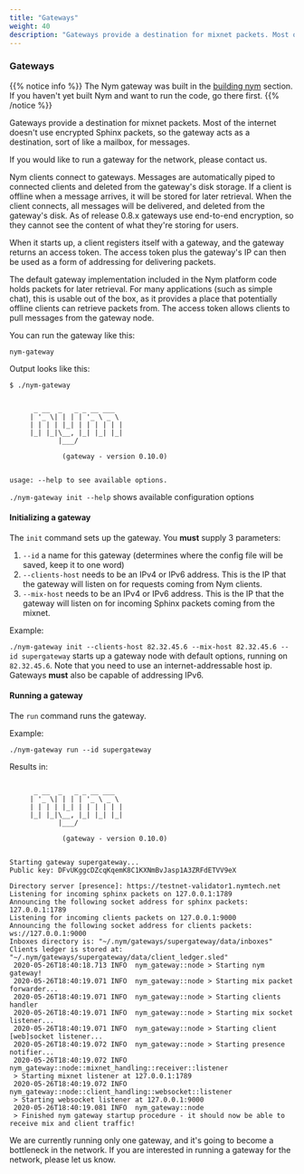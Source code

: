 ```yaml
---
title: "Gateways"
weight: 40
description: "Gateways provide a destination for mixnet packets. Most of the internet doesn't use encrypted Sphinx packets, so the gateway acts as a destination for Sphinx traffic."
---
```


### Gateways

{{% notice info %}}
The Nym gateway was built in the [building nym](/docs/run-nym-nodes/build-nym/) section. If you haven't yet built Nym and want to run the code, go there first.
{{% /notice %}}

Gateways provide a destination for mixnet packets. Most of the internet doesn't use encrypted Sphinx packets, so the gateway acts as a destination, sort of like a mailbox, for messages.

If you would like to run a gateway for the network, please contact us.

Nym clients connect to gateways. Messages are automatically piped to connected clients and deleted from the gateway's disk storage. If a client is offline when a message arrives, it will be stored for later retrieval. When the client connects, all messages will be delivered, and deleted from the gateway's disk. As of release 0.8.x gateways use end-to-end encryption, so they cannot see the content of what they're storing for users.

When it starts up, a client registers itself with a gateway, and the gateway returns an access token. The access token plus the gateway's IP can then be used as a form of addressing for delivering packets.

The default gateway implementation included in the Nym platform code holds packets for later retrieval. For many applications (such as simple chat), this is usable out of the box, as it provides a place that potentially offline clients can retrieve packets from. The access token allows clients to pull messages from the gateway node.

You can run the gateway like this:

`nym-gateway`

Output looks like this:

```shell
$ ./nym-gateway


      _ __  _   _ _ __ ___
     | '_ \| | | | '_ \ _ \
     | | | | |_| | | | | | |
     |_| |_|\__, |_| |_| |_|
            |___/

             (gateway - version 0.10.0)

    
usage: --help to see available options.
```

`./nym-gateway init --help` shows available configuration options

#### Initializing a gateway

The `init` command sets up the gateway. You **must** supply 3 parameters:

1. `--id` a name for this gateway (determines where the config file will be saved, keep it to one word)
2. `--clients-host` needs to be an IPv4 or IPv6 address. This is the IP that the gateway will listen on for requests coming from Nym clients.
3. `--mix-host` needs to be an IPv4 or IPv6 address. This is the IP that the gateway will listen on for incoming Sphinx packets coming from the mixnet.

Example:

`./nym-gateway init --clients-host 82.32.45.6 --mix-host 82.32.45.6 --id supergateway` starts up a gateway node with default options, running on `82.32.45.6`. Note that you need to use an internet-addressable host ip. Gateways **must** also be capable of addressing IPv6. 


#### Running a gateway

The `run` command runs the gateway.

Example:

`./nym-gateway run --id supergateway`

Results in: 


```

      _ __  _   _ _ __ ___
     | '_ \| | | | '_ \ _ \
     | | | | |_| | | | | | |
     |_| |_|\__, |_| |_| |_|
            |___/

             (gateway - version 0.10.0)

    
Starting gateway supergateway...
Public key: DFvUKggcDZcqKqemK8C1KXNmBvJasp1A3ZRFdETVV9eX

Directory server [presence]: https://testnet-validator1.nymtech.net
Listening for incoming sphinx packets on 127.0.0.1:1789
Announcing the following socket address for sphinx packets: 127.0.0.1:1789
Listening for incoming clients packets on 127.0.0.1:9000
Announcing the following socket address for clients packets: ws://127.0.0.1:9000
Inboxes directory is: "~/.nym/gateways/supergateway/data/inboxes"
Clients ledger is stored at: "~/.nym/gateways/supergateway/data/client_ledger.sled"
 2020-05-26T18:40:18.713 INFO  nym_gateway::node > Starting nym gateway!
 2020-05-26T18:40:19.071 INFO  nym_gateway::node > Starting mix packet forwarder...
 2020-05-26T18:40:19.071 INFO  nym_gateway::node > Starting clients handler
 2020-05-26T18:40:19.071 INFO  nym_gateway::node > Starting mix socket listener...
 2020-05-26T18:40:19.071 INFO  nym_gateway::node > Starting client [web]socket listener...
 2020-05-26T18:40:19.072 INFO  nym_gateway::node > Starting presence notifier...
 2020-05-26T18:40:19.072 INFO  nym_gateway::node::mixnet_handling::receiver::listener 
 > Starting mixnet listener at 127.0.0.1:1789
 2020-05-26T18:40:19.072 INFO  nym_gateway::node::client_handling::websocket::listener 
 > Starting websocket listener at 127.0.0.1:9000
 2020-05-26T18:40:19.081 INFO  nym_gateway::node                                       
 > Finished nym gateway startup procedure - it should now be able to receive mix and client traffic!
```

We are currently running only one gateway, and it's going to become a bottleneck in the network. If you are interested in running a gateway for the network, please let us know. 